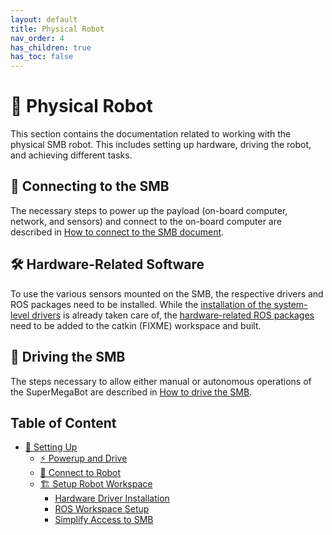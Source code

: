 ```yaml
---
layout: default
title: Physical Robot
nav_order: 4
has_children: true
has_toc: false
---
```


# 🤖 Physical Robot

This section contains the documentation related to working with the physical SMB robot. This includes setting up hardware, driving the robot, and achieving different tasks.

## 🔌 Connecting to the SMB

The necessary steps to power up the payload (on-board computer, network, and sensors) and connect to the on-board computer are described in [How to connect to the SMB document](setting-up/connect-to-robot.md).

## 🛠️ Hardware-Related Software

To use the various sensors mounted on the SMB, the respective drivers and ROS packages need to be installed. While the [installation of the system-level drivers](setting-up/robot-workspace-setup.md#hardware-driver-installation) is already taken care of, the [hardware-related ROS packages](setting-up/robot-workspace-setup.md#setting-up-the-hardware-related-ros-packages) need to be added to the catkin (FIXME) workspace and built.

## 🚗 Driving the SMB

The steps necessary to allow either manual or autonomous operations of the SuperMegaBot are described in [How to drive the SMB](setting-up/powerup-and-drive.md).

## Table of Content

- [🔧 Setting Up](setting-up)
    - [⚡ Powerup and Drive](setting-up/powerup-and-drive.md)
    - [🔌 Connect to Robot](setting-up/connect-to-robot.md)
    - [🏗️ Setup Robot Workspace](setting-up/robot-workspace-setup.md)
        - [Hardware Driver Installation](setting-up/robot-workspace-setup.md#hardware-driver-installation)
        - [ROS Workspace Setup](setting-up/robot-workspace-setup.md#setting-up-the-hardware-related-ros-packages)
        - [Simplify Access to SMB](setting-up/robot-workspace-setup.md#simplify-access-to-smb)

